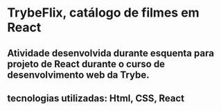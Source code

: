<h1>TrybeFlix, catálogo de filmes em React</h1>
<h2>Atividade desenvolvida durante esquenta para projeto de React durante o curso de desenvolvimento web da Trybe.  </h2>
<h2>tecnologias utilizadas: Html, CSS, React</h2>
